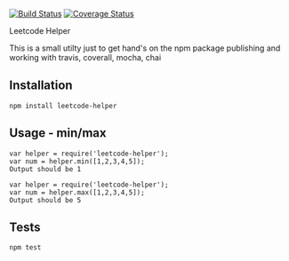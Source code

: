 [![Build Status](https://travis-ci.org/vtkrishn/leetcode-helper.svg?branch=master)](https://travis-ci.org/vtkrishn/leetcode-helper) [![Coverage Status](https://coveralls.io/repos/github/vtkrishn/leetcode-helper/badge.svg?branch=master)](https://coveralls.io/github/vtkrishn/leetcode-helper?branch=master)

Leetcode Helper

This is a small utilty just to get hand's on the npm package publishing and working with travis, coverall, mocha, chai

## Installation

  `npm install leetcode-helper`

## Usage - min/max

    var helper = require('leetcode-helper');
    var num = helper.min([1,2,3,4,5]);
    Output should be 1

    var helper = require('leetcode-helper');
    var num = helper.max([1,2,3,4,5]);
    Output should be 5

## Tests

  `npm test`
